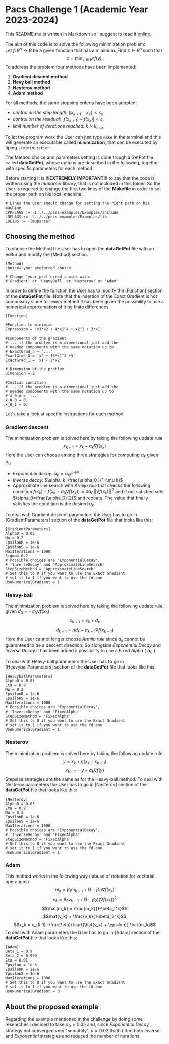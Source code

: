 # Pacs Challenge 1 (Academic Year 2023-2024)
This README.md is written in Markdown so I suggest to read it [online](https://github.com/yeshua-g/PACS_C1/blob/main/README.md).

The aim of this code is to solve the following minimization problem:\
Let $f\colon R^n\to R$ be a given function that has a minimum. Find $x\in R^n$ such that\
$$x = \min_{y \in R^n} f(y).$$
To address the problem four methods have been implemented:
1. **Gradient descent method**
2. **Hevy ball method**
3. **Nesterov method**
4. **Adam method**

For all methods, the same stopping criteria have been adopted:
* *control on the step length:* $\lVert x_{k+1} - x_k \rVert < \varepsilon_s$
* *control on the residual:*  $|f(x_{k+1}) - f(x_k) | < \varepsilon_r$
* *limit number of iterations reached:* $k > k_{\max}$

To let the program work the User can just type `make` in the terminal and this will generate an executable called **minimization**, that can be executed by tiping `./minimization`.

The Method choice and parameters setting is done trough a GetPot file called **dataGetPot**, whose options are described in the following, together with specific parameters for each method.

Before starting it is !!!**EXTREMELY IMPORTANT**!!! to say that the code is written using the *muparser* library, that is not included in this folder. So the User is required to change the first two lines of the **Makefile** in order to set the proper path on his local machine.
```
# Lines the User should change for setting the right path on his machine 
CPPFLAGS := -I../../pacs-examples/Examples/include
LDFLAGS := -L../../pacs-examples/Examples/lib
LDLIBS := -lmuparser
```
## Choosing the method
To choose the Method the User has to open the **dataGetPot** file with an editor and modify the [Method] section. 
```
[Method]
choice='your_preferred_choice'

# Change 'your_prefferred_choice with:
#'Gradient' or 'HeavyBall' or 'Nesterov' or 'Adam'
```
In order to define the function the User has to modify the [Function] section of the **dataGetPot** file. Note that the insertion of the Exact Gradient is not compulsory since for every method it has been given the possibility to use a numerical approximation of it by finite differences.
```
[Function]

#Function to minimize
Expression = 'x1*x2 + 4*x1^4 + x2^2 + 3*x1'

#Components of the gradient 
#.... if the problem is n-dimensional just add the
# needed components with the same notation up to
# ExactGrad_n = '...'
ExactGrad_0 = 'x2 + 16*x1^3 +3'
ExactGrad_1 = 'x1 + 2*x2'

# Dimension of the problem
Dimension = 2

#Initial condition
#.... if the problem is n-dimensional just add the
# needed components with the same notation up to
# x_0_n = '...'
x_0_0 = 0.
x_0_1 = 0.
```
Let's take a look at specific instructions for each method

### Gradient descent
The minimization problem is solved here by taking the following update rule $$x_{k+1} = x_k - \alpha_k \nabla f(x_k)$$
Here the User can choose among three strategies for computing $\alpha_k$ given $\alpha_0$
* *Exponential decay:* $\alpha_k=\alpha_0 e^{-\mu k}$
* *Inverse decay:* $\alpha_k=\frac{\alpha_0 }{1+\mu k}$
* Approximate line search with *Armijo rule* that checks the following condition $f(x_k)-f(x_k-\alpha_0 \nabla f(x_k)) \ge \sigma \alpha_0 || \nabla f(x_k) ||^2$ and if not satisfied sets $\alpha_0=\frac{\alpha_0}{2}$ and repeats. The value that finally satisfies the condition is the desired $\alpha_k$

To deal with Gradient descent parameters the User has to go in [GradientParameters] section of the **dataGetPot** file that looks like this:
```
[GradientParameters]
Alpha0 = 0.05
Mu = 0.2
EpsilonR = 1e-6
EpsilonS = 1e-6
MaxIterations = 1000
Sigma= 0.2
# Possible choices are 'ExponentialDecay',
# 'InverseDecay' and 'ApproximateLineSearch'
StepSizeMethod = 'ApproximateLineSearch'
# Set this to 0 if you want to use the Exact Gradient
# set it to 1 if you want to use the fd one
UseNumericalGradient = 1
```
### Heavy-ball 
The minimization problem is solved here by taking the following update rule:\
given $d_0 = -\alpha_0 \nabla f(x_0)$ $$x_{k+1} = x_k + d_k$$ $$d_{k+1} = \eta d_k - \alpha_{k+1} \nabla f(x_{k+1})$$
Here the User cannot longer choose *Armijo rule* since $d_k$ cannot be guaranteed to be a descent direction. So alongside *Exponential Decay* and *Inverse Decay* it has been added a possibility to use a *Fixed Alpha* ( $\alpha_0$ )

To deal with Heavy-ball parameters the User has to go in [HeavyballParameters] section of the **dataGetPot** file that looks like this:
```
[HeavyballParameters]
Alpha0 = 0.05
Eta = 0.9
Mu = 0.2
EpsilonR = 1e-6
EpsilonS = 1e-6
MaxIterations = 1000
# Possible choices are 'ExponentialDecay',
# 'InverseDecay' and 'FixedAlpha'
StepSizeMethod = 'FixedAlpha'
# Set this to 0 if you want to use the Exact Gradient
# set it to 1 if you want to use the fd one
UseNumericalGradient = 1
```
### Nesterov
The minimization problem is solved here by taking the following update rule:\
 $$y = x_k + \eta (x_k - x_{k-1})$$ $$x_{k+1} = y - \alpha_{k} \nabla f(y)$$
Stepsize strategies are the same as for the Heavy-ball method.
To deal with Nesterov parameters the User has to go in [Nesterov] section of the **dataGetPot** file that looks like this:
```
[Nesterov]
Alpha0 = 0.05
Eta = 0.9
Mu = 0.2
EpsilonR = 1e-6
EpsilonS = 1e-6
MaxIterations = 1000
# Possible choices are 'ExponentialDecay',
# 'InverseDecay' and 'FixedAlpha'
StepSizeMethod = 'FixedAlpha'
# Set this to 0 if you want to use the Exact Gradient
# set it to 1 if you want to use the fd one
UseNumericalGradient = 1
```
### Adam
This method works in the following way ( abuse of notation for vectorial operations)
$$m_k = \beta_1 m_{k-1} + (1-\beta_1) \nabla f(x_k)$$
$$v_k = \beta_2 v_{k-1} + (1-\beta_2) (\nabla f(x_k))^2$$
$$\hat{m_k} = \frac{m_k}{1-\beta_1^k}$$
$$\hat{v_k} = \frac{v_k}{1-\beta_2^k}$$
$$x_k = x_{k-1} -\frac{\eta}{\sqrt{\hat{v_k} + \epsilon}} \hat{m_k}$$
To deal with Adam parameters the User has to go in [Adam] section of the **dataGetPot** file that looks like this:
```
[Adam]
Beta_1 = 0.9
Beta_2 = 0.999
Eta = 0.01
Epsilon = 1e-8
EpsilonR = 1e-6
EpsilonS = 1e-6
MaxIterations = 1000
# Set this to 0 if you want to use the Exact Gradient
# set it to 1 if you want to use the fd one
UseNumericalGradient = 0
```
## About the proposed example
Regarding the example mentioned in the challenge by doing some researches i decided to take $\alpha_0=0.05$ and, since *Exponential Decay* strategy not converged very "smoothly", $\mu=0.02$ thath fitted both *Inverse* and *Exponential* strategies and reduced the number of iterations.
   
